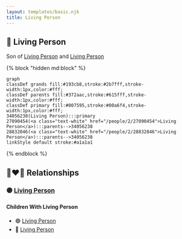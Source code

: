 ```yaml
---
layout: templates/basic.njk
title: Living Person
---
```

## 🔵 Living Person

Son of [Living Person](/people/2/28832046) and [Living Person](/people/2/27090454)

{% block "hidden md:block" %}
```mermaid
graph
classDef grands fill:#193cb8,stroke:#2b7fff,stroke-width:1px,color:#fff;
classDef parents fill:#372aac,stroke:#615fff,stroke-width:1px,color:#fff;
classDef primary fill:#007595,stroke:#00a6f4,stroke-width:1px,color:#fff;
34056238(Living Person):::primary
27090454(<a class="text-white" href="/people/2/27090454">Living Person</a>):::parents-->34056238
28832046(<a class="text-white" href="/people/2/28832046">Living Person</a>):::parents-->34056238
linkStyle default stroke:#a1a1a1
```
{% endblock %}

## 👩‍❤️‍👨 Relationships

### 🟣 [Living Person](/people/1/19693317)

#### Children With Living Person
* 🟣 [Living Person](/people/5/56446490)
* 🔵 [Living Person](/people/5/59053596)